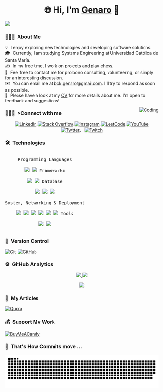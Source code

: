 
<div align="center">
    
<h1 align="center">🌐 Hi, I'm <a href="https://beacons.ai/genarov">Genaro</a> 👋</h1>
</div>
<img src="https://i.imgur.com/OaETDsj.png">



### 👨🏻‍💻 &nbsp;About Me
💡 &nbsp;I enjoy exploring new technologies and developing software solutions.\
🎓 &nbsp;Currently, I am studying Systems Engineering at Universidad Católica de Santa María.\
✍️ &nbsp;In my free time, I work on projects and play chess.\
💬 &nbsp;Feel free to contact me for pro bono consulting, volunteering, or simply for an interesting discussion.\
✉️ &nbsp;You can email me at bck.genaro@gmail.com. I'll try to respond as soon as possible.\
📄 &nbsp;Please have a look at my [CV]() for more details about me. I'm open to feedback and suggestions!
<br>

<img alt="Coding" src="https://raw.githubusercontent.com/AVS1508/AVS1508/master/assets/Coding.gif" align="right"/>

### 👨🏻‍💻 &nbsp;>Connect with me


<p align="center">
    <a href="https://www.linkedin.com/in/fabian-genaro-huamani-chuquimamani-382205319/" target="_blank">
        <img align="center" src="https://raw.githubusercontent.com/rahuldkjain/github-profile-readme-generator/master/src/images/icons/Social/linked-in-alt.svg" alt="LinkedIn" height="30" width="40" />
    </a>
    <a href="https://stackoverflow.com/users/26338264/" target="_blank">
        <img align="center" src="https://raw.githubusercontent.com/rahuldkjain/github-profile-readme-generator/master/src/images/icons/Social/stack-overflow.svg" alt="Stack Overflow" height="30" width="40" />
    </a>
    <a href="https://instagram.com/iamgenarov" target="_blank">
        <img align="center" src="https://raw.githubusercontent.com/rahuldkjain/github-profile-readme-generator/master/src/images/icons/Social/instagram.svg" alt="Instagram" height="30" width="40" />
    </a>
    <a href="https://leetcode.com/u/IamGenarov/" target="_blank">
        <img align="center" src="https://raw.githubusercontent.com/rahuldkjain/github-profile-readme-generator/master/src/images/icons/Social/leet-code.svg" alt="LeetCode" height="30" width="40" />
    </a>
    <a href="https://www.youtube.com/channel/" target="_blank">
        <img align="center" src="https://img.icons8.com/color/48/000000/youtube-play.png" alt="YouTube" height="40" width="40" />
    </a>
    <a href="https://twitter.com/" target="_blank">
        <img align="center" src="https://raw.githubusercontent.com/rahuldkjain/github-profile-readme-generator/master/src/images/icons/Social/twitter.svg" alt="Twitter" height="30" width="40" />
    </a>
    &nbsp;&nbsp;
    <a href="https://www.twitch.tv/yourstream" target="_blank">
        <img align="center" src="https://img.icons8.com/fluent/48/000000/twitch.png" alt="Twitch" height="40" width="40" />
    </a>
</p>

    
### 🛠 &nbsp;Technologies
<p style="display: inline-block;" align="center">
<kbd>
    <kbd>Programming Languages</kbd>
    <br>
    <br>
    <img width="30px" src="https://cdn.jsdelivr.net/gh/devicons/devicon/icons/csharp/csharp-plain.svg" /> 
    <img width="30px" src="https://cdn.jsdelivr.net/gh/devicons/devicon/icons/java/java-plain.svg" /> 
</kbd>

<kbd>
    <kbd>Frameworks</kbd>
    <br>
    <br>
    <img width="30px" src="https://cdn.jsdelivr.net/gh/devicons/devicon/icons/dotnetcore/dotnetcore-original.svg" />
    <img width="30px" src="https://cdn.jsdelivr.net/gh/devicons/devicon/icons/spring/spring-original.svg" />
</kbd>
<kbd>
    <kbd>Database</kbd>
    <br>
    <br>
    <img width="30px" src="https://cdn.jsdelivr.net/gh/devicons/devicon/icons/mongodb/mongodb-plain.svg" />
    <img width="30px" src="https://cdn.jsdelivr.net/gh/devicons/devicon/icons/mysql/mysql-original-wordmark.svg" />
    <img width="30px" src="https://cdn.jsdelivr.net/gh/devicons/devicon/icons/cassandra/cassandra-original.svg" />
</kbd>



  <br>
  <br>
  
<kbd>
    <kbd>System, Networking & Deployment</kbd>
    <br>
    <br>
    <img width="30px" src="https://cdn.jsdelivr.net/gh/devicons/devicon/icons/azure/azure-plain.svg" />
    <img width="30px" src="https://cdn.jsdelivr.net/gh/devicons/devicon/icons/git/git-plain.svg" />
    <img width="30px" src="https://cdn.jsdelivr.net/gh/devicons/devicon/icons/docker/docker-plain.svg" />
    <img width="30px" src="https://cdn.jsdelivr.net/gh/devicons/devicon/icons/amazonwebservices/amazonwebservices-original-wordmark.svg" />
    <img width="30px" src="https://cdn.jsdelivr.net/gh/devicons/devicon/icons/linux/linux-original.svg" />
    <img width="30px" src="https://cdn.jsdelivr.net/gh/devicons/devicon/icons/archlinux/archlinux-original.svg" />
</kbd>


  <kbd>
    <kbd>Tools</kbd>
    <br>
    <br>
    <img width="30px" src="https://cdn.jsdelivr.net/gh/devicons/devicon/icons/intellij/intellij-original.svg" />
    <img width="30px" src="https://cdn.jsdelivr.net/gh/devicons/devicon/icons/visualstudio/visualstudio-plain.svg" />
</kbd>

</p>


### 🧰 &nbsp;Version Control 

![Git](https://img.shields.io/badge/git-%23F05033.svg?style=for-the-badge&logo=git&logoColor=white)&nbsp;
![GitHub](https://img.shields.io/badge/github-%23121011.svg?style=for-the-badge&logo=github&logoColor=white)&nbsp;

### ⚙️ &nbsp;GitHub Analytics

<p align="center">
  <a href="https://github.com/IamGenarov">
    <img height="180em" src="https://github-readme-stats-eight-theta.vercel.app/api?username=IamGenarov&show_icons=true&theme=algolia&include_all_commits=true&count_private=true"/>
  </a>
  <a href="https://github.com/IamGenarov">
    <img height="180em" src="https://github-readme-stats-eight-theta.vercel.app/api/top-langs/?username=IamGenarov&layout=compact&langs_count=8&theme=algolia"/>
  </a>
</p>

<p align="center">
  <img height="180em" src="https://github-readme-streak-stats.herokuapp.com/?user=xd&theme=dark&hide_border=true"/>
</p>

### 📜 &nbsp;My Articles

[![Quora](https://img.shields.io/badge/Quora-%23B92B27.svg?style=for-the-badge&logo=Quora&logoColor=white)](https://thedefenceengineer.quora.com/)

### 💰 &nbsp;Support My Work
[![BuyMeACandy](https://img.shields.io/badge/Buy%20Me%20a%20Coffee-ffdd00?style=for-the-badge&logo=buy-me-a-coffee&logoColor=black)](https://buymeacoffee.com/IamGenarov) 


### 🐍 &nbsp;That's How Commits move ...

<div align="center">
  <a href="https://github.com/IamGenarov/">
  <img src="https://github.com/1999AZZAR/1999AZZAR/blob/readme/resources/img/grid-snake.svg"
       alt="snake" /></a>
</div>
